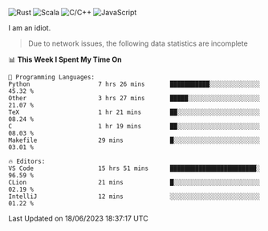 ![Rust](https://img.shields.io/badge/Rust-000000?style=flat-square&logo=rust&logoColor=white)
![Scala](https://img.shields.io/badge/Scala-DC322F?style=flat-square&logo=Scala)
![C/C++](https://img.shields.io/badge/C++-00599c?style=flat-square&logo=C%2B%2B)
![JavaScript](https://img.shields.io/badge/JavaScript-323330?style=flat-square&logo=javascript&logoColor=F7DF1E)

I am an idiot.

> Due to network issues, the following data statistics are incomplete

<!--START_SECTION:waka-->
📊 **This Week I Spent My Time On** 

```text
💬 Programming Languages: 
Python                   7 hrs 26 mins       ███████████░░░░░░░░░░░░░░   45.32 % 
Other                    3 hrs 27 mins       █████░░░░░░░░░░░░░░░░░░░░   21.07 % 
TeX                      1 hr 21 mins        ██░░░░░░░░░░░░░░░░░░░░░░░   08.24 % 
C                        1 hr 19 mins        ██░░░░░░░░░░░░░░░░░░░░░░░   08.03 % 
Makefile                 29 mins             █░░░░░░░░░░░░░░░░░░░░░░░░   03.01 % 

🔥 Editors: 
VS Code                  15 hrs 51 mins      ████████████████████████░   96.59 % 
CLion                    21 mins             █░░░░░░░░░░░░░░░░░░░░░░░░   02.19 % 
IntelliJ                 12 mins             ░░░░░░░░░░░░░░░░░░░░░░░░░   01.22 % 
```


 Last Updated on 18/06/2023 18:37:17 UTC
<!--END_SECTION:waka-->

